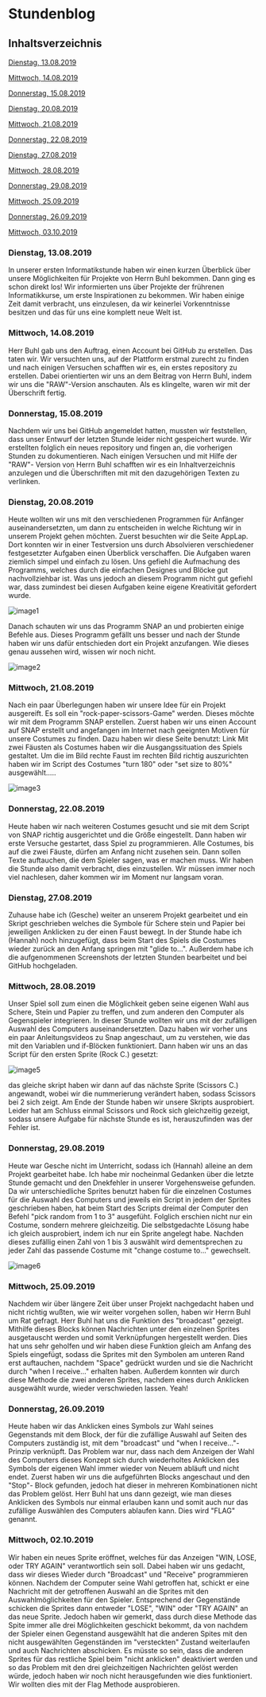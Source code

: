 # Stundenblog

## Inhaltsverzeichnis
[Dienstag, 13.08.2019](#1)

[Mittwoch, 14.08.2019](#2)

[Donnerstag, 15.08.2019](#3)

[Dienstag, 20.08.2019](#4)

[Mittwoch, 21.08.2019](#5)

[Donnerstag, 22.08.2019](#6)

[Dienstag, 27.08.2019](#7)

[Mittwoch, 28.08.2019](#8)

[Donnerstag, 29.08.2019](#9)

[Mittwoch, 25.09.2019](#10)

[Donnerstag, 26.09.2019](#11)

[Mittwoch, 03.10.2019](#12)

### <a name="1"></a>Dienstag, 13.08.2019
In unserer ersten Informatikstunde haben wir einen kurzen Überblick über unsere Möglichkeiten für Projekte von Herrn Buhl bekommen. Dann ging es schon direkt los! Wir informierten uns über Projekte der frührenen Informatikkurse, um erste Inspirationen zu bekommen. Wir haben einige Zeit damit verbracht, uns einzulesen, da wir keinerlei Vorkenntnisse besitzen und das für uns eine komplett neue Welt ist. 

### <a name="2"></a>Mittwoch, 14.08.2019
Herr Buhl gab uns den Auftrag, einen Account bei GitHub zu erstellen. Das taten wir. Wir versuchten uns, auf der Plattform erstmal zurecht zu finden und nach einigen Versuchen schafften wir es, ein erstes repository  zu erstellen. Dabei orientierten wir uns an dem Beitrag von Herrn Buhl, indem wir uns die "RAW"-Version anschauten. Als es klingelte, waren wir mit der Überschrift fertig.

### <a name="3"></a>Donnerstag, 15.08.2019
Nachdem wir uns bei GitHub angemeldet hatten, mussten wir feststellen, dass unser Entwurf der letzten Stunde leider nicht gespeichert wurde. Wir erstellten folglich ein neues repository und fingen an, die vorherigen Stunden zu dokumentieren. Nach einigen Versuchen und mit Hilfe der "RAW"- Version von Herrn Buhl schafften wir es ein Inhaltverzeichnis anzulegen und die Überschriften mit mit den dazugehörigen Texten zu verlinken.

### <a name="4"></a>Dienstag, 20.08.2019
Heute wollten wir uns mit den verschiedenen Programmen für Anfänger auseinandersetzten, um dann zu entscheiden in welche Richtung wir in unserem Projekt gehen möchten. Zuerst besuchten wir die Seite AppLap. Dort konnten wir in einer Testversion uns durch Absolvieren verschiedener festgesetzter Aufgaben einen Überblick verschaffen. Die Aufgaben waren ziemlich simpel und einfach zu lösen. Uns gefiehl die Aufmachung des Programms, welches durch die einfachen Designes und Blöcke gut nachvollziehbar ist. Was uns jedoch an diesem Programm nicht gut gefiehl war, dass zumindest bei diesen Aufgaben keine eigene Kreativität gefordert wurde.

![image1](https://github.com/userhg/GandH/blob/master/images/20.08.19%20applab.png)

Danach schauten wir uns das Programm SNAP an und probierten einige Befehle aus. Dieses Programm gefällt uns besser und nach der Stunde haben wir uns dafür entschieden dort ein Projekt anzufangen. Wie dieses genau aussehen wird, wissen wir noch nicht.

![image2](https://github.com/userhg/GandH/blob/master/images/snap.png)

### <a name="5"></a>Mittwoch, 21.08.2019
Nach ein paar Überlegungen haben wir unsere Idee für ein Projekt ausgereift. Es soll ein "rock-paper-scissors-Game" werden. Dieses möchte wir mit dem Programm SNAP erstellen. Zuerst haben wir uns einen Account auf SNAP erstellt und angefangen im Internet nach geeignten Motiven für unsere Costumes zu finden. 
Dazu haben wir diese Seite benutzt: Link
Mit zwei Fäusten als Costumes haben wir die Ausgangssituation des Spiels gestaltet. Um die im Bild rechte Faust im rechten Bild richtig auszurichten haben wir im Script des Costumes "turn 180" oder "set size to 80%" ausgewählt.....    

![image3](https://github.com/userhg/GandH/blob/master/images/snap%2021.8.19.png)

### <a name="6"></a>Donnerstag, 22.08.2019
Heute haben wir nach weiteren Costumes gesucht und sie mit dem Script von SNAP richtig ausgerichtet und die Größe eingestellt. Dann haben wir erste Versuche gestartet, dass Spiel zu programmieren. Alle Costumes, bis auf die zwei Fäuste, dürfen am Anfang nicht zusehen sein. Dann sollen Texte auftauchen, die dem Spieler sagen, was er machen muss. Wir haben die Stunde also damit verbracht, dies einzustellen. Wir müssen immer noch viel nachlesen, daher kommen wir im Moment nur langsam voran. 

### <a name="7"></a>Dienstag, 27.08.2019
Zuhause habe ich (Gesche) weiter an unserem Projekt gearbeitet und ein Skript geschrieben welches die Symbole für Schere stein und Papier bei jeweiligen Anklicken zu der einen Faust bewegt. In der Stunde habe ich (Hannah) noch hinzugefügt, dass beim Start des Spiels die Costumes wieder zurück an den Anfang springen mit "glide to...". 
Außerdem habe ich die aufgenommenen Screenshots der letzten Stunden bearbeitet und bei GitHub hochgeladen.

### <a name="8"></a>Mittwoch, 28.08.2019
Unser Spiel soll zum einen die Möglichkeit geben seine eigenen Wahl aus Schere, Stein und Papier zu treffen, und zum anderen den Computer als Gegenspieler integrieren. 
In dieser Stunde wollten wir uns mit der zufälligen Auswahl des Computers auseinandersetzten. Dazu haben wir vorher uns ein paar Anleitungsvideos zu Snap angeschaut, um zu verstehen, wie das mit den Variablen und if-Blöcken funktioniert. Dann haben wir uns an das Script für den ersten Sprite (Rock C.) gesetzt: 

![image5](https://github.com/userhg/GandH/blob/master/images/rock%20c.28.8.png)

das gleiche skript haben wir dann auf das nächste Sprite (Scissors C.) angewandt, wobei wir die nummerierung verändert haben, sodass Scissors bei 2 sich zeigt. 
Am Ende der Stunde haben wir unsere Skripts ausprobiert. Leider hat am Schluss einmal Scissors und Rock sich gleichzeitig gezeigt, sodass unsere Aufgabe für nächste Stunde es ist, herauszufinden was der Fehler ist. 

### <a name="9"></a>Donnerstag, 29.08.2019
Heute war Gesche nicht im Unterricht, sodass ich (Hannah) alleine an dem Projekt gearbeitet habe. Ich habe mir nocheinmal Gedanken über die letzte Stunde gemacht und den Dnekfehler in unserer Vorgehensweise gefunden. Da wir unterschiedliche Sprites benutzt haben für die einzelnen Costumes für die Auswahl des Computers und jeweils ein Script in jedem der Sprites geschrieben haben, hat beim Start des Scripts dreimal der Computer den Befehl "pick random from 1 to 3" ausgefüht. Folglich erschien nicht nur ein Costume, sondern mehrere gleichzeitig. Die selbstgedachte Lösung habe ich gleich ausprobiert, indem ich nur ein Sprite angelegt habe. Nachden dieses zufällig einen Zahl von 1 bis 3 auswählt wird dementsprechen zu jeder Zahl das passende Costume mit "change costume to..." gewechselt. 

![image6](https://github.com/userhg/GandH/blob/master/images/computer%20choice%2029.08.19.png)

### <a name="10"></a>Mittwoch, 25.09.2019
Nachdem wir über längere Zeit über unser Projekt nachgedacht haben und nicht richtig wußten, wie wir weiter vorgehen sollen, haben wir Herrn Buhl um Rat gefragt. Herr Buhl hat uns die Funktion des "broadcast" gezeigt. Mithilfe dieses Blocks können Nachrichten unter den einzelnen Sprites ausgetauscht werden und somit Verknüpfungen hergestellt werden. Dies hat uns sehr geholfen und wir haben diese Funktion gleich am Anfang des Spiels eingefügt, sodass die Sprites mit den Symbolen am unteren Rand erst auftauchen, nachdem "Space" gedrückt wurden und sie die Nachricht durch "when I receive..." erhalten haben. Außerdem konnten wir durch diese Methode die  zwei anderen Sprites, nachdem eines durch Anklicken ausgewählt wurde, wieder verschwieden lassen. Yeah!  

### <a name="11"></a>Donnerstag, 26.09.2019
Heute haben wir das Anklicken eines Symbols zur Wahl seines Gegenstands mit dem Block, der für die zufällige Auswahl auf Seiten des Computers zuständig ist, mit dem "broadcast" und "when I receive..."- Prinzip verknüpft. Das Problem war nur, dass nach dem Anzeigen der Wahl des Computers dieses Konzept sich durch wiederholtes Anklicken des Symbols der eigenen Wahl immer wieder von Neuem abläuft und nicht endet. Zuerst haben wir uns die aufgeführten Blocks angeschaut und den "Stop"- Block gefunden, jedoch hat dieser in mehreren Kombinationen nicht das Problem gelöst. Herr Buhl hat uns dann gezeigt, wie man dieses Anklicken des Symbols nur einmal erlauben kann und somit auch nur das zufällige Auswählen des Computers ablaufen kann. Dies wird "FLAG" genannt.  

### <a name="12"></a>Mittwoch, 02.10.2019
Wir haben ein neues Sprite eröffnet, welches für das Anzeigen "WIN, LOSE, oder TRY AGAIN" verantwortlich sein soll. Dabei haben wir uns gedacht, dass wir dieses Wieder durch "Broadcast" und "Receive" programmieren können. Nachdem der Computer seine Wahl getroffen hat, schickt er eine Nachricht mit der getroffenen Auswahl an die Sprites mit den Auswahlmöglichkeiten für den Spieler. Entsprechend der Gegenstände schicken die Sprites dann entweder "LOSE", "WIN" oder "TRY AGAIN" an das neue Sprite. Jedoch haben wir gemerkt, dass durch diese Methode das Spite immer alle drei Möglichkeiten geschickt bekommt, da von nachdem der Spieler einen Gegenstand ausgewählt hat die anderen Spites mit den nicht ausgewählten Gegenständen im "versteckten" Zustand weiterlaufen und auch Nachrichten abschicken. Es müsste so sein, dass die anderen Sprites für das restliche Spiel beim "nicht anklicken" deaktiviert werden und so das Problem mit den drei gleichzeitigen Nachrichten gelöst werden würde, jedoch haben wir noch nicht herausgefunden wie dies funktioniert. Wir wollten dies mit der Flag Methode ausprobieren.
